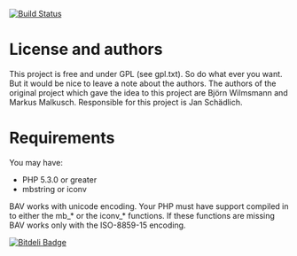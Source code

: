 [![Build Status](https://travis-ci.org/jschaedl/Bav.png)](https://travis-ci.org/jschaedl/Bav) 

# License and authors

This project is free and under GPL (see gpl.txt). So do what ever you want. But it would be nice to leave a note about the authors. The authors of the original project which gave the idea to this project are Björn Wilmsmann and Markus Malkusch. Responsible for this project is Jan Schädlich.


# Requirements

You may have:
* PHP 5.3.0 or greater
* mbstring or iconv

BAV works with unicode encoding. Your PHP must have support compiled in to either the mb_* or the iconv_* functions. If these functions are missing BAV works only with the ISO-8859-15 encoding.


[![Bitdeli Badge](https://d2weczhvl823v0.cloudfront.net/jschaedl/bav/trend.png)](https://bitdeli.com/free "Bitdeli Badge")

